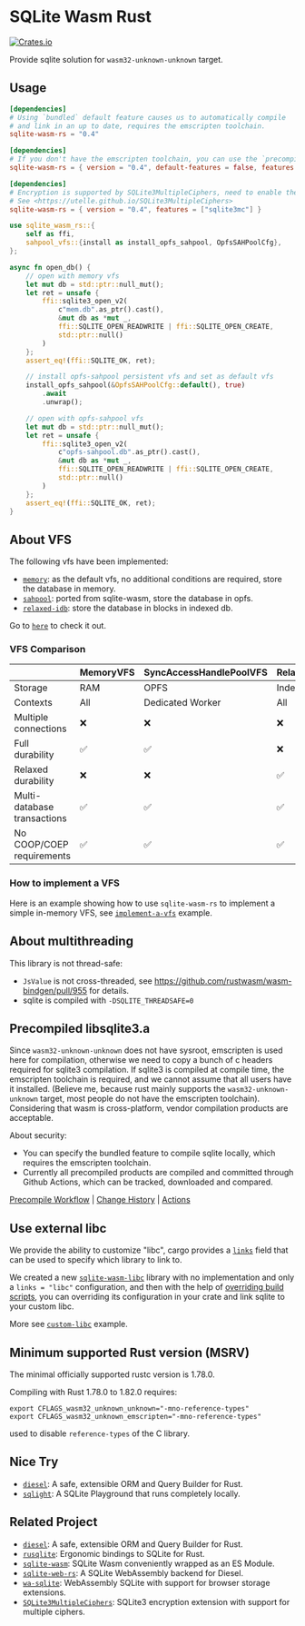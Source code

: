 # SQLite Wasm Rust

[![Crates.io](https://img.shields.io/crates/v/sqlite-wasm-rs.svg)](https://crates.io/crates/sqlite-wasm-rs)

Provide sqlite solution for `wasm32-unknown-unknown` target.

## Usage

```toml
[dependencies]
# Using `bundled` default feature causes us to automatically compile
# and link in an up to date, requires the emscripten toolchain.
sqlite-wasm-rs = "0.4"
```

```toml
[dependencies]
# If you don't have the emscripten toolchain, you can use the `precompiled` feature.
sqlite-wasm-rs = { version = "0.4", default-features = false, features = ["precompiled"] }
```

```toml
[dependencies]
# Encryption is supported by SQLite3MultipleCiphers, need to enable the bundled feature.
# See <https://utelle.github.io/SQLite3MultipleCiphers>
sqlite-wasm-rs = { version = "0.4", features = ["sqlite3mc"] }
```

```rust
use sqlite_wasm_rs::{
    self as ffi,
    sahpool_vfs::{install as install_opfs_sahpool, OpfsSAHPoolCfg},
};

async fn open_db() {
    // open with memory vfs
    let mut db = std::ptr::null_mut();
    let ret = unsafe {
        ffi::sqlite3_open_v2(
            c"mem.db".as_ptr().cast(),
            &mut db as *mut _,
            ffi::SQLITE_OPEN_READWRITE | ffi::SQLITE_OPEN_CREATE,
            std::ptr::null()
        )
    };
    assert_eq!(ffi::SQLITE_OK, ret);

    // install opfs-sahpool persistent vfs and set as default vfs
    install_opfs_sahpool(&OpfsSAHPoolCfg::default(), true)
        .await
        .unwrap();

    // open with opfs-sahpool vfs
    let mut db = std::ptr::null_mut();
    let ret = unsafe {
        ffi::sqlite3_open_v2(
            c"opfs-sahpool.db".as_ptr().cast(),
            &mut db as *mut _,
            ffi::SQLITE_OPEN_READWRITE | ffi::SQLITE_OPEN_CREATE,
            std::ptr::null()
        )
    };
    assert_eq!(ffi::SQLITE_OK, ret);
}
```

## About VFS

The following vfs have been implemented:

* [`memory`](https://github.com/Spxg/sqlite-wasm-rs/tree/master/src/vfs/memory.rs): as the default vfs, no additional conditions are required, store the database in memory.
* [`sahpool`](https://github.com/Spxg/sqlite-wasm-rs/tree/master/src/vfs/sahpool.rs): ported from sqlite-wasm, store the database in opfs.
* [`relaxed-idb`](https://github.com/Spxg/sqlite-wasm-rs/tree/master/src/vfs/relaxed_idb.rs): store the database in blocks in indexed db.

Go to [`here`](https://github.com/Spxg/sqlite-wasm-rs/tree/master/src/vfs/README.md) to check it out.

### VFS Comparison

||MemoryVFS|SyncAccessHandlePoolVFS|RelaxedIdbVFS|
|-|-|-|-|
|Storage|RAM|OPFS|IndexedDB|
|Contexts|All|Dedicated Worker|All|
|Multiple connections|:x:|:x:|:x:|
|Full durability|✅|✅|:x:|
|Relaxed durability|:x:|:x:|✅|
|Multi-database transactions|✅|✅|✅|
|No COOP/COEP requirements|✅|✅|✅|

### How to implement a VFS

Here is an example showing how to use `sqlite-wasm-rs` to implement a simple in-memory VFS, see [`implement-a-vfs`](https://github.com/Spxg/sqlite-wasm-rs/tree/master/examples/implement-a-vfs) example.

## About multithreading

This library is not thread-safe:

* `JsValue` is not cross-threaded, see <https://github.com/rustwasm/wasm-bindgen/pull/955> for details.
* sqlite is compiled with `-DSQLITE_THREADSAFE=0`

## Precompiled libsqlite3.a

Since `wasm32-unknown-unknown` does not have sysroot, emscripten is used here for compilation, otherwise we need to copy a bunch of c headers required for sqlite3 compilation. If sqlite3 is compiled at compile time, the emscripten toolchain is required, and we cannot assume that all users have it installed. (Believe me, because rust mainly supports the `wasm32-unknown-unknown` target, most people do not have the emscripten toolchain). Considering that wasm is cross-platform, vendor compilation products are acceptable.

About security:

* You can specify the bundled feature to compile sqlite locally, which requires the emscripten toolchain.
* Currently all precompiled products are compiled and committed through Github Actions, which can be tracked, downloaded and compared.

[Precompile Workflow](https://github.com/Spxg/sqlite-wasm-rs/blob/master/.github/workflows/precompile.yml) | [Change History](https://github.com/Spxg/sqlite-wasm-rs/commits/master/sqlite-wasm-rs/sqlite3) | [Actions](https://github.com/Spxg/sqlite-wasm-rs/actions?query=event%3Aworkflow_dispatch)

## Use external libc

We provide the ability to customize "libc", cargo provides a [`links`](https://doc.rust-lang.org/cargo/reference/manifest.html#the-links-field) field that can be used to specify which library to link to.

We created a new [`sqlite-wasm-libc`](https://github.com/Spxg/sqlite-wasm-rs/tree/master/crates/sqlite-wasm-libc) library with no implementation and only a `links = "libc"` configuration, and then with the help of [overriding build scripts](https://doc.rust-lang.org/cargo/reference/build-scripts.html#overriding-build-scripts), you can overriding its configuration in your crate and link sqlite to your custom libc.

More see [`custom-libc`](https://github.com/Spxg/sqlite-wasm-rs/tree/master/examples/custom-libc) example.

## Minimum supported Rust version (MSRV)

The minimal officially supported rustc version is 1.78.0.

Compiling with Rust 1.78.0 to 1.82.0 requires:

```shell
export CFLAGS_wasm32_unknown_unknown="-mno-reference-types"
export CFLAGS_wasm32_unknown_emscripten="-mno-reference-types"
```

used to disable `reference-types` of the C library.

## Nice Try

* [`diesel`](https://github.com/diesel-rs/diesel): A safe, extensible ORM and Query Builder for Rust.
* [`sqlight`](https://github.com/Spxg/sqlight): A SQLite Playground that runs completely locally.

## Related Project

* [`diesel`](https://github.com/diesel-rs/diesel): A safe, extensible ORM and Query Builder for Rust.
* [`rusqlite`](https://github.com/rusqlite/rusqlite): Ergonomic bindings to SQLite for Rust.
* [`sqlite-wasm`](https://github.com/sqlite/sqlite-wasm): SQLite Wasm conveniently wrapped as an ES Module.
* [`sqlite-web-rs`](https://github.com/xmtp/sqlite-web-rs): A SQLite WebAssembly backend for Diesel.
* [`wa-sqlite`](https://github.com/rhashimoto/wa-sqlite): WebAssembly SQLite with support for browser storage extensions.
* [`SQLite3MultipleCiphers`](https://github.com/utelle/SQLite3MultipleCiphers): SQLite3 encryption extension with support for multiple ciphers.
